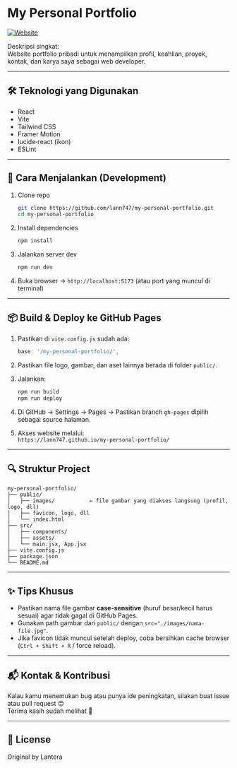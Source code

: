 # My Personal Portfolio

[![Website](https://img.shields.io/badge/Website-live-blue)](https://lann747.github.io/my-personal-portfolio/)

Deskripsi singkat:  
Website portfolio pribadi untuk menampilkan profil, keahlian, proyek, kontak, dan karya saya sebagai web developer.

---

## 🛠 Teknologi yang Digunakan

- React  
- Vite  
- Tailwind CSS  
- Framer Motion  
- lucide‑react (ikon)  
- ESLint  

---

## 🚀 Cara Menjalankan (Development)

1. Clone repo  
   ```bash
   git clone https://github.com/lann747/my-personal-portfolio.git
   cd my-personal-portfolio
   ```

2. Install dependencies  
   ```bash
   npm install
   ```

3. Jalankan server dev  
   ```bash
   npm run dev
   ```

4. Buka browser → `http://localhost:5173` (atau port yang muncul di terminal)  

---

## 📦 Build & Deploy ke GitHub Pages

1. Pastikan di `vite.config.js` sudah ada:
   ```js
   base: '/my-personal-portfolio/',
   ```

2. Pastikan file logo, gambar, dan aset lainnya berada di folder `public/`.

3. Jalankan:
   ```bash
   npm run build
   npm run deploy
   ```

4. Di GitHub → Settings → Pages → Pastikan branch `gh-pages` dipilih sebagai source halaman.

5. Akses website melalui:  
   `https://lann747.github.io/my-personal-portfolio/`

---

## 🔍 Struktur Project

```
my-personal-portfolio/
├── public/
│   ├── images/           ← file gambar yang diakses langsung (profil, logo, dll)
│   ├── favicon, logo, dll
│   └── index.html
├── src/
│   ├── components/
│   ├── assets/
│   └── main.jsx, App.jsx
├── vite.config.js
├── package.json
└── README.md
```

---

## ✨ Tips Khusus

- Pastikan nama file gambar **case-sensitive** (huruf besar/kecil harus sesuai) agar tidak gagal di GitHub Pages.  
- Gunakan path gambar dari `public/` dengan `src="./images/nama-file.jpg"`.  
- Jika favicon tidak muncul setelah deploy, coba bersihkan cache browser (`Ctrl + Shift + R` / force reload).  

---

## 📬 Kontak & Kontribusi

Kalau kamu menemukan bug atau punya ide peningkatan, silakan buat issue atau pull request 😊  
Terima kasih sudah melihat 🙏  

---

## 🧾 License

Original by Lantera
